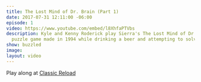 ```yaml
---
title: The Lost Mind of Dr. Brain (Part 1)
date: 2017-07-31 12:11:00 -06:00
episode: 1
video: https://www.youtube.com/embed/l8XhfaPTVbs
description: Kyle and Kenny Roderick play Sierra's The Lost Mind of Dr. Brain, a educational
  puzzle game made in 1994 while drinking a beer and attempting to solve puzzles.
show: buzzled
image: 
layout: video
---
```


Play along at [Classic Reload](https://classicreload.com/the-lost-mind-of-dr-brain.html)
